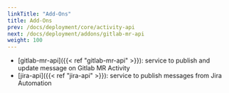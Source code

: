 ```yaml
---
linkTitle: "Add-Ons"
title: Add-Ons
prev: /docs/deployment/core/activity-api
next: /docs/deployment/addons/gitlab-mr-api
weight: 100
---
```


* [gitlab-mr-api]({{< ref "gitlab-mr-api" >}}): service to publish and update message on Gitlab MR Activity
* [jira-api]({{< ref "jira-api" >}}): service to publish messages from Jira Automation
